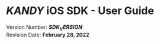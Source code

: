 # $KANDY$ iOS SDK - User Guide
Version Number: **$SDK_VERSION$**
<br>
Revision Date: **February 28, 2022**
